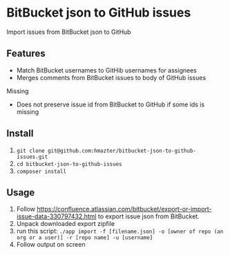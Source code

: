 # BitBucket json to GitHub issues

Import issues from BitBucket json to GitHub

## Features

* Match BitBucket usernames to GitHib usernames for assignees
* Merges comments from BitBucket issues to body of GitHub issues

Missing

* Does not preserve issue id from BitBucket to GitHub if some ids is missing

## Install

1. `git clone git@github.com:hmazter/bitbucket-json-to-github-issues.git`
1. `cd bitbucket-json-to-github-issues`
1. `composer install`

## Usage

1. Follow https://confluence.atlassian.com/bitbucket/export-or-import-issue-data-330797432.html
to export issue json from BitBucket.
1. Unpack downloaded export zipfile
1. run this script:
  `./app import -f [filename.json] -o [owner of repo (an org or a user)] -r [repo name] -u [username]`
1. Follow output on screen
